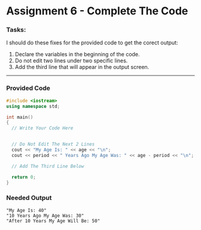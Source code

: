 # Assignment 6 - Complete The Code

### Tasks: 
I should do these fixes for the provided code to get the corect output:
1. Declare the variables in the beginning of the code.
2. Do not edit two lines under two specific lines.
3. Add the third line that will appear in the output screen.

---
### Provided Code
```cpp
#include <iostream>
using namespace std;

int main()
{
  // Write Your Code Here


  // Do Not Edit The Next 2 Lines
  cout << "My Age Is: " << age << "\n";
  cout << period << " Years Ago My Age Was: " << age - period << "\n";

  // Add The Third Line Below

  return 0;
}
```

### Needed Output
```
"My Age Is: 40"
"10 Years Ago My Age Was: 30"
"After 10 Years My Age Will Be: 50"
```